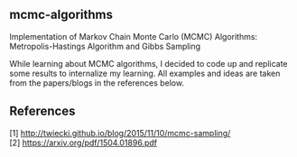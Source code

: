 ## mcmc-algorithms
Implementation of Markov Chain Monte Carlo (MCMC) Algorithms: Metropolis-Hastings Algorithm and Gibbs Sampling

While learning about MCMC algorithms, I decided to code up and replicate some results to internalize my learning. All examples and ideas are taken from the papers/blogs in the references below.

## References
[1] http://twiecki.github.io/blog/2015/11/10/mcmc-sampling/ </br>
[2] https://arxiv.org/pdf/1504.01896.pdf
